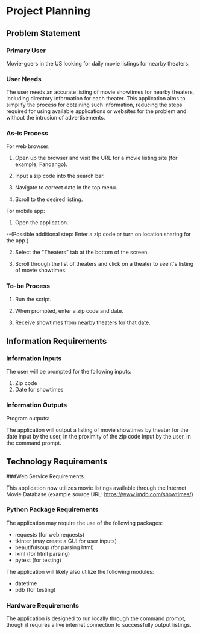 # Project Planning

## Problem Statement

### Primary User

Movie-goers in the US looking for daily movie listings for nearby theaters.

### User Needs

The user needs an accurate listing of movie showtimes for nearby theaters, including directory information for each theater. This application aims to simplify the process for obtaining such information, reducing the steps required for using available applications or websites for the problem and without the intrusion of advertisements.

### As-is Process

For web browser:

1. Open up the browser and visit the URL for a movie listing site (for example, Fandango).

2. Input a zip code into the search bar.

3. Navigate to correct date in the top menu.

4. Scroll to the desired listing.

For mobile app:

1. Open the application.

  --(Possible additional step: Enter a zip code or turn on location sharing for the app.)

2. Select the "Theaters" tab at the bottom of the screen.

3. Scroll through the list of theaters and click on a theater to see it's listing of movie showtimes.

### To-be Process

1. Run the script.

2. When prompted, enter a zip code and date.

3. Receive showtimes from nearby theaters for that date.

## Information Requirements

### Information Inputs

The user will be prompted for the following inputs:

1. Zip code
2. Date for showtimes

### Information Outputs

Program outputs:

The application will output a listing of movie showtimes by theater for the date input by the user, in the proximity of the zip code input by the user, in the command prompt.

## Technology Requirements

###Web Service Requirements

This application now utilizes movie listings available through the Internet Movie Database (example source URL: https://www.imdb.com/showtimes/)

### Python Package Requirements
The application may require the use of the following packages:

- requests (for web requests)
- tkinter (may create a GUI for user inputs)
- beautifulsoup (for parsing html)
- lxml (for html parsing)
- pytest (for testing)

The application will likely also utilize the following modules:

- datetime
- pdb (for testing)

### Hardware Requirements

The application is designed to run locally through the command prompt, though it requires a live internet connection to successfully output listings.
